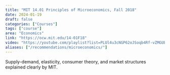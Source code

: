 ```yaml
---
title: "MIT 14.01 Principles of Microeconomics, Fall 2018"
date: 2024-01-19
draft: false
categories: ["Courses"]
tags: ["course"]
area: "Economics"
link: "https://ocw.mit.edu/14-01F18"
video: "https://youtube.com/playlist?list=PLUl4u3cNGP62oJSoqb4Rf-vZMGUBe59G-&si=S70wkDF2prInADC_"
aliases: ["/recommendations/microeconomics/"]
---
```


Supply-demand, elasticity, consumer theory, and market structures explained clearly by MIT.

